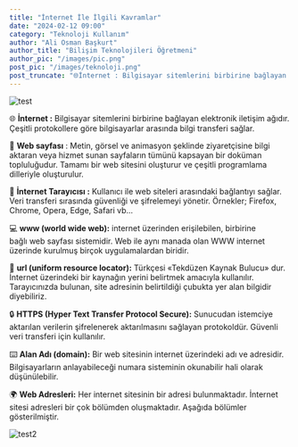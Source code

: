 ```yaml
---
title: "İnternet İle İlgili Kavramlar"
date: "2024-02-12 09:00"
category: "Teknoloji Kullanım"
author: "Ali Osman Başkurt"
author_title: "Bilişim Teknolojileri Öğretmeni"
author_pic: "/images/pic.png"
post_pic: "/images/teknoloji.png"
post_truncate: "🌐İnternet : Bilgisayar sitemlerini birbirine bağlayan elektronik iletişim ağıdır. Çeşitli protokollere göre bilgisayarlar arasında bilgi transferi sağlar."
---
```


![test](/images/teknoloji.png)

🌐 **İnternet :** Bilgisayar sitemlerini birbirine bağlayan elektronik iletişim ağıdır. Çeşitli protokollere göre bilgisayarlar arasında bilgi transferi sağlar.

📄 **Web sayfası** : Metin, görsel ve animasyon şeklinde ziyaretçisine bilgi aktaran veya hizmet sunan sayfaların tümünü kapsayan bir doküman topluluğudur. Tamamı bir web sitesini oluşturur ve çeşitli programlama dilleriyle oluşturulur.

📲 **İnternet Tarayıcısı :** Kullanıcı ile web siteleri arasındaki bağlantıyı sağlar. Veri transferi sırasında güvenliği ve şifrelemeyi yönetir. Örnekler; Firefox, Chrome, Opera, Edge, Safari vb...

💻 **www (world wide web):** internet üzerinden erişilebilen, birbirine bağlı web sayfası sistemidir. Web ile aynı manada olan WWW internet üzerinde kurulmuş birçok uygulamalardan biridir.

📇 **url (uniform resource locator):** Türkçesi «Tekdüzen Kaynak Bulucu» dur. İnternet üzerindeki bir kaynağın yerini belirtmek amacıyla kullanılır. Tarayıcınızda bulunan, site adresinin belirtildiği çubukta yer alan bilgidir diyebiliriz.

🔒 **HTTPS (Hyper Text Transfer Protocol Secure):** Sunucudan istemciye aktarılan verilerin şifrelenerek aktarılmasını sağlayan protokoldür. Güvenli veri transferi için kullanılır.

⌨️ **Alan Adı (domain):** Bir web sitesinin internet üzerindeki adı ve adresidir. Bilgisayarların anlayabileceği numara sisteminin okunabilir hali olarak düşünülebilir.

🌍 **Web Adresleri:** Her internet sitesinin bir adresi bulunmaktadır. İnternet sitesi adresleri bir çok bölümden oluşmaktadır. Aşağıda bölümler gösterilmiştir.

![test2](/images/webadresleri.png)
